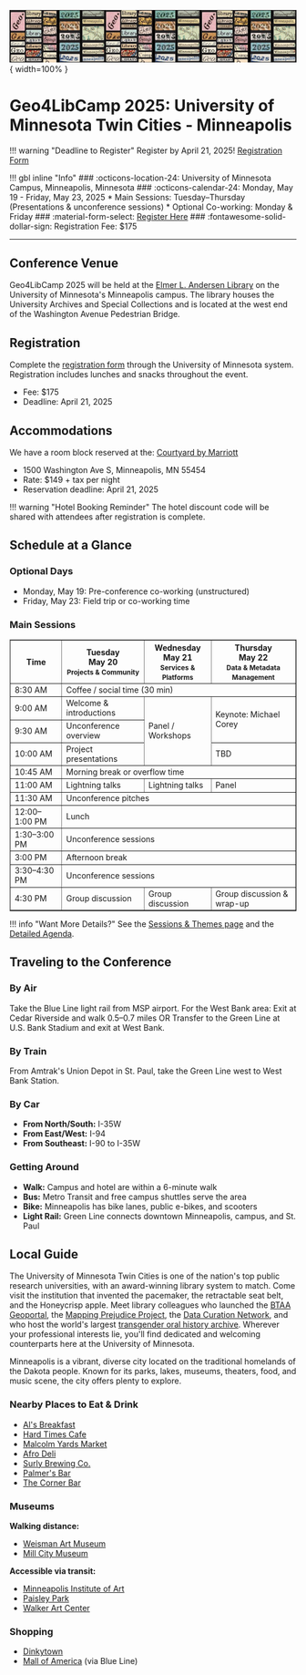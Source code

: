 ![Geo4LibCamp 2025 banner](../images/banner-2025.png){ width=100% }

# Geo4LibCamp 2025: University of Minnesota Twin Cities - Minneapolis

!!! warning "Deadline to Register"
    Register by April 21, 2025! [Registration Form](https://learning.umn.edu/portal/events/reg/participantTypeSelection.do?method=load&entityId=54713343)

!!! gbl inline "Info"
    ### :octicons-location-24: University of Minnesota Campus, Minneapolis, Minnesota
    ### :octicons-calendar-24: Monday, May 19 - Friday, May 23, 2025
    * Main Sessions: Tuesday–Thursday (Presentations & unconference sessions)
    * Optional Co-working: Monday & Friday
    ### :material-form-select: [Register Here](https://learning.umn.edu/portal/events/reg/participantTypeSelection.do?method=load&entityId=54713343)
    ### :fontawesome-solid-dollar-sign: Registration Fee: $175

---

## Conference Venue
Geo4LibCamp 2025 will be held at the [Elmer L. Andersen Library](https://www.lib.umn.edu/spaces/andersen) on the University of Minnesota's Minneapolis campus. The library houses the University Archives and Special Collections and is located at the west end of the Washington Avenue Pedestrian Bridge.

## Registration
Complete the [registration form](https://learning.umn.edu/portal/events/reg/participantTypeSelection.do?method=load&entityId=54713343) through the University of Minnesota system. Registration includes lunches and snacks throughout the event.

- Fee: $175
- Deadline: April 21, 2025

## Accommodations
We have a room block reserved at the:
[Courtyard by Marriott](https://www.marriott.com/en-us/hotels/mspdc-courtyard-minneapolis-downtown/overview/)

- 1500 Washington Ave S, Minneapolis, MN 55454
- Rate: $149 + tax per night
- Reservation deadline: April 21, 2025

!!! warning "Hotel Booking Reminder"
    The hotel discount code will be shared with attendees after registration is complete.

## Schedule at a Glance
### Optional Days
- Monday, May 19: Pre-conference co-working (unstructured)
- Friday, May 23: Field trip or co-working time

### Main Sessions

<table border="1" cellpadding="6" cellspacing="0">
  <thead>
    <tr>
      <th>Time</th>
      <th>Tuesday<br>May 20<br><small>Projects & Community</small></th>
      <th>Wednesday<br>May 21<br><small>Services & Platforms</small></th>
      <th>Thursday<br>May 22<br><small>Data & Metadata Management</small></th>
    </tr>
  </thead>
  <tbody>
    <tr>
      <td>8:30 AM</td>
      <td colspan="3">Coffee / social time (30 min)</td>
    </tr>
    <tr>
      <td>9:00 AM</td>
      <td>Welcome & introductions</td>
      <td rowspan="3">Panel / Workshops</td>
      <td rowspan="2">Keynote: Michael Corey</td>
    </tr>
    <tr>
      <td>9:30 AM</td>
      <td>Unconference overview</td>
    </tr>
    <tr>
      <td>10:00 AM</td>
      <td>Project presentations</td>
      <td>TBD</td>
    </tr>
    <tr>
      <td>10:45 AM</td>
      <td colspan="3">Morning break or overflow time</td>
    </tr>
    <tr>
      <td>11:00 AM</td>
      <td>Lightning talks</td>
      <td>Lightning talks</td>
      <td>Panel</td>
    </tr>
    <tr>
      <td>11:30 AM</td>
      <td colspan="3">Unconference pitches</td>
    </tr>
    <tr>
      <td>12:00–1:00 PM</td>
      <td colspan="3">Lunch</td>
    </tr>
    <tr>
      <td>1:30–3:00 PM</td>
      <td  colspan="3">Unconference sessions</td>
    </tr>
    <tr>
      <td>3:00 PM</td>
      <td colspan="3">Afternoon break</td>
    </tr>
    <tr>
      <td>3:30–4:30 PM</td>
      <td  colspan="3">Unconference sessions</td>
    </tr>
    <tr>
      <td>4:30 PM</td>
      <td>Group discussion</td>
      <td>Group discussion</td>
      <td>Group discussion & wrap-up</td>
    </tr>
  </tbody>
</table>

!!! info "Want More Details?"
    See the [Sessions & Themes page](sessions.md) and the [Detailed Agenda](agenda.md).

## Traveling to the Conference
### By Air
Take the Blue Line light rail from MSP airport. For the West Bank area: Exit at Cedar Riverside and walk 0.5–0.7 miles OR Transfer to the Green Line at U.S. Bank Stadium and exit at West Bank.

### By Train
From Amtrak's Union Depot in St. Paul, take the Green Line west to West Bank Station.

### By Car
- **From North/South:** I-35W
- **From East/West:** I-94
- **From Southeast:** I-90 to I-35W

### Getting Around
- **Walk:** Campus and hotel are within a 6-minute walk
- **Bus:** Metro Transit and free campus shuttles serve the area
- **Bike:** Minneapolis has bike lanes, public e-bikes, and scooters
- **Light Rail:** Green Line connects downtown Minneapolis, campus, and St. Paul

## Local Guide

The University of Minnesota Twin Cities is one of the nation's top public research universities, with an award-winning library system to match.  Come visit the institution that invented the pacemaker, the retractable seat belt, and the Honeycrisp apple. Meet library colleagues who launched the [BTAA Geoportal](https://geo.btaa.org), the [Mapping Prejudice Project](https://mappingprejudice.umn.edu), the [Data Curation Network](https://datacurationnetwork.org), and who host the world's largest [transgender oral history archive](https://www.lib.umn.edu/collections/special/tretter/transgender-oral-history-project). Wherever your professional interests lie, you'll find dedicated and welcoming counterparts here at the University of Minnesota.

Minneapolis is a vibrant, diverse city located on the traditional homelands of the Dakota people. Known for its parks, lakes, museums, theaters, food, and music scene, the city offers plenty to explore. 

### Nearby Places to Eat & Drink
- [Al's Breakfast](https://www.alsbreakfastmpls.com/)
- [Hard Times Cafe](https://www.facebook.com/hardtimescafe/)
- [Malcolm Yards Market](https://malcolmyards.market/)
- [Afro Deli](https://www.afrodeli.com)
- [Surly Brewing Co.](https://surlybrewing.com/)
- [Palmer's Bar](https://palmers-bar.com/home)
- [The Corner Bar](https://thecorner.bar)

### Museums
**Walking distance:**
- [Weisman Art Museum](https://wam.umn.edu/)
- [Mill City Museum](https://www.mnhs.org/millcity)

**Accessible via transit:**
- [Minneapolis Institute of Art](https://new.artsmia.org/exhibitions)
- [Paisley Park](https://www.paisleypark.com/)
- [Walker Art Center](https://walkerart.org/)

### Shopping
- [Dinkytown](https://discoverthecities.com/dinkytown-minneapolis-guide/)
- [Mall of America](https://www.mallofamerica.com/) (via Blue Line)
